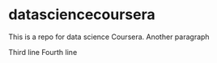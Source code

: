 # datasciencecoursera
This is a repo for data science Coursera.
Another paragraph

Third line
Fourth line
